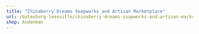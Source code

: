 ```yaml
---
title: "Chinaberry Dreams Soapworks and Artisan Marketplace"
url: /batesburg-leesville/chinaberry-dreams-soapworks-and-artisan-marketplace/
shop: Andenken
---
```

